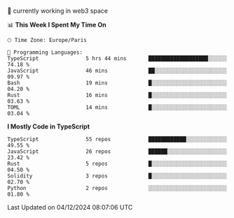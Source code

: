 🔭 currently working in web3 space

<!--START_SECTION:waka-->
📊 **This Week I Spent My Time On** 

```text
🕑︎ Time Zone: Europe/Paris

💬 Programming Languages: 
TypeScript               5 hrs 44 mins       ███████████████████░░░░░░   74.18 % 
JavaScript               46 mins             ██░░░░░░░░░░░░░░░░░░░░░░░   09.97 % 
Bash                     19 mins             █░░░░░░░░░░░░░░░░░░░░░░░░   04.20 % 
Rust                     16 mins             █░░░░░░░░░░░░░░░░░░░░░░░░   03.63 % 
TOML                     14 mins             █░░░░░░░░░░░░░░░░░░░░░░░░   03.04 % 
```

**I Mostly Code in TypeScript** 

```text
TypeScript               55 repos            ████████████░░░░░░░░░░░░░   49.55 % 
JavaScript               26 repos            ██████░░░░░░░░░░░░░░░░░░░   23.42 % 
Rust                     5 repos             █░░░░░░░░░░░░░░░░░░░░░░░░   04.50 % 
Solidity                 3 repos             █░░░░░░░░░░░░░░░░░░░░░░░░   02.70 % 
Python                   2 repos             ░░░░░░░░░░░░░░░░░░░░░░░░░   01.80 % 
```




 Last Updated on 04/12/2024 08:07:06 UTC
<!--END_SECTION:waka-->
